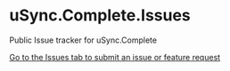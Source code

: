# uSync.Complete.Issues
Public Issue tracker for uSync.Complete

[Go to the Issues tab to submit an issue or feature request](https://github.com/KevinJump/uSync.Complete.Issues/issues)
